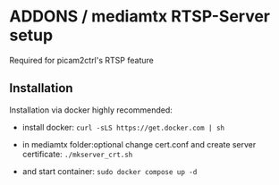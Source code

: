 # ADDONS / mediamtx RTSP-Server setup

Required for picam2ctrl's RTSP feature

## Installation 
Installation via docker highly recommended:
* install docker:
`curl -sLS https://get.docker.com | sh`
* in mediamtx folder:optional change cert.conf and create server certificate:
`./mkserver_crt.sh`

* and start container:
`sudo docker compose up -d`
